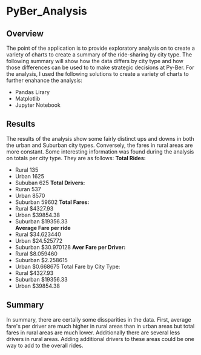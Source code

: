 # PyBer_Analysis

## Overview
The point of the application is to provide exploratory analysis on  to create a variety of charts to create a summary of the ride-sharing by city type. The following summary will show how the data differs by city type and how those differences can be used to to make strategic decisions at Py-Ber.  For the analysis, I used the following solutions to create a variety of charts to further enahance the analysis: 
* Pandas Lirary
* Matplotlib 
* Jupyter Notebook

## Results
The results of the analysis show some fairly distinct ups and downs in both the urban and Suburban city types.  Conversely, the fares in rural areas are more constant. 
Some interesting information was found during the analysis on totals per city type.  They are as follows:
**Total Rides:**
* Rural 135
* Urban 1625
* Sububan 625
**Total Drivers:**
* Ruran 537
* Urban 8570
* Suburban 59602
**Total Fares:**
* Rural $4327.93
* Urban $39854.38	
* Suburban $19356.33	
**Average Fare per ride**
* Rural $34.623440
* Urban $24.525772	
* Suburban $30.970128
**Aver Fare per Driver:**
* Rural $8.059460
* Suburban $2.258615
* Urban $0.668675
Total Fare by City Type:
* Rural $4327.93	
* Suburban $19356.33	
* Urban $39854.38
## Summary
In summary, there are certaily some dissparities in the data.  First, average fare's per driver are much higher in rural areas than in urban areas but total fares in rural areas are much lower.  Additionally there are several less drivers in rural areas.  Adding additional drivers to these areas could be one way to add to the overall rides.  

